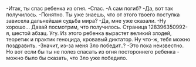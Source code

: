   -Итак, ты спас ребенка из огня.
-Спас.
-А сам погиб?
-Да, вот так получилось.
-Понятно. Ты уже знаешь, что от этого твоего поступка зависела дальнейшая судьба мира?
-Да, мне уже сказали.
-Ну хорошо... Давай посмотрим, что получилось. Страница 128396350992-я, шестой абзац. Угу. Из этого ребенка вырастет великий злодей, теоретик и практик геноцида, кровавый диктатор. Ну что-ж, тебя можно поздравить.
-Значит, из-за меня Зло победит..?
-Это пока неизвестно. Но вот если бы ты не полез спасать из огня постороннего ребенка - можно было бы сказать, что Зло уже победило.    